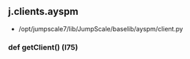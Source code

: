 ## j.clients.ayspm

- /opt/jumpscale7/lib/JumpScale/baselib/ayspm/client.py

### def getClient() (l75)

